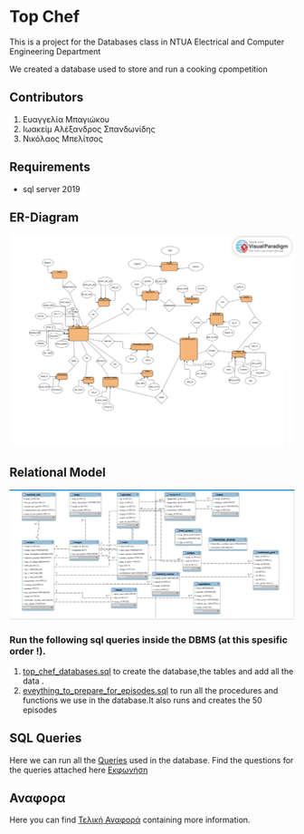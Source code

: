 # Top Chef 
This is a project for the Databases class in NTUA Electrical and Computer Engineering Department

We created a database used to store and run a cooking cpompetition

## Contributors
1. Ευαγγελία Μπαγιώκου
2. Ιωακείμ Αλέξανδρος Σπανδωνίδης
3. Νικόλαος Μπελίτσος

## Requirements
- sql server 2019

## ER-Diagram
![](https://github.com/evaggeliampagiokou/topchef/blob/main/DIAGRAMS/ER_DIAGRAM.png)
## Relational Model
![](https://github.com/evaggeliampagiokou/topchef/blob/main/DIAGRAMS/relational_model.png)

### Run the following sql queries inside the DBMS (at this spesific order !).
1. [top_chef_databases.sql](sql_codes/top_chef_databases.sql) to create the database,the tables and add all the data .
2. [eveything_to_prepare_for_episodes.sql](sql_codes/everything_to_prepare_for_episodes.sql) to run all the procedures and functions we use in the database.It also runs and creates the 50 episodes

## SQL Queries
Here we can run all the [Queries](sql_codes/queeries.sql) used in the database.
Find the questions for the queries attached here [Εκφωνήση](other_files/εκφώνηση.pdf)
## Αναφορα
Here you can find [Τελική Αναφορά](other_files/anafora_vaseis_dedomenwn.pdf) containing more information.

